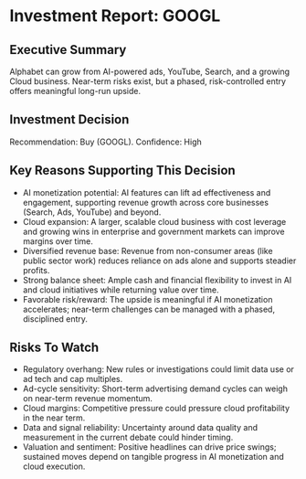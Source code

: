 # Investment Report: GOOGL
## Executive Summary
Alphabet can grow from AI-powered ads, YouTube, Search, and a growing Cloud business. Near-term risks exist, but a phased, risk-controlled entry offers meaningful long-run upside.

## Investment Decision
Recommendation: Buy (GOOGL). Confidence: High

## Key Reasons Supporting This Decision
- AI monetization potential: AI features can lift ad effectiveness and engagement, supporting revenue growth across core businesses (Search, Ads, YouTube) and beyond.
- Cloud expansion: A larger, scalable cloud business with cost leverage and growing wins in enterprise and government markets can improve margins over time.
- Diversified revenue base: Revenue from non-consumer areas (like public sector work) reduces reliance on ads alone and supports steadier profits.
- Strong balance sheet: Ample cash and financial flexibility to invest in AI and cloud initiatives while returning value over time.
- Favorable risk/reward: The upside is meaningful if AI monetization accelerates; near-term challenges can be managed with a phased, disciplined entry.

## Risks To Watch
- Regulatory overhang: New rules or investigations could limit data use or ad tech and cap multiples.
- Ad-cycle sensitivity: Short-term advertising demand cycles can weigh on near-term revenue momentum.
- Cloud margins: Competitive pressure could pressure cloud profitability in the near term.
- Data and signal reliability: Uncertainty around data quality and measurement in the current debate could hinder timing.
- Valuation and sentiment: Positive headlines can drive price swings; sustained moves depend on tangible progress in AI monetization and cloud execution.